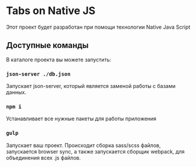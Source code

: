 # Tabs on Native JS

Этот проект будет разработан при помощи технологии Native Java Script

## Доступные команды

В каталоге проекта вы можете запустить:

### `json-server ./db.json`

Запускает json-server, который является заменой работы с базами данных.

### `npm i`

Устанавливает все нужные пакеты для работы приложения

### `gulp`

Запускает ваш проект. Происходит сборка sass/scss файлов, запускается browser sync, а также запускается сборщик webpack, для объединения всех .js файлов.